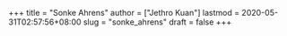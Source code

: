 +++
title = "Sonke Ahrens"
author = ["Jethro Kuan"]
lastmod = 2020-05-31T02:57:56+08:00
slug = "sonke_ahrens"
draft = false
+++
